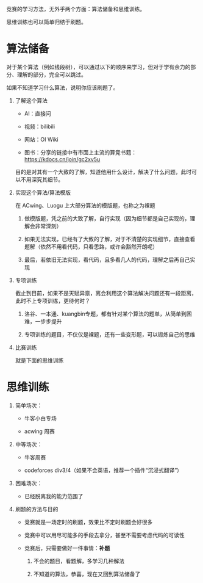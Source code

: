 
竞赛的学习方法，无外乎两个方面：算法储备和思维训练。

思维训练也可以简单归结于刷题。

# 算法储备

对于某个算法（例如线段树），可以通过以下的顺序来学习，但对于学有余力的部分、理解的部分，完全可以跳过。

如果不知道学习什么算法，说明你应该刷题了。

1. 了解这个算法

    * AI：直接问

    * 视频：bilibili

    * 网站：OI Wiki

    * 图书：分享的链接中有市面上主流的算竞书籍：https://kdocs.cn/join/gc2xv5u

    目的是对其有一个大致的了解，知道他用什么设计，解决了什么问题，此时可以不用深究其细节。

2. 实现这个算法/算法模版

    在 ACwing、Luogu 上大部分算法的模版题，也称之为裸题

    1. 做模版题，凭之前的大致了解，自行实现（因为细节都是自己实现的，理解会非常深刻）

    2. 如果无法实现，已经有了大致的了解，对于不清楚的实现细节，直接查看题解（依然不用看代码，只看思路，或许会豁然开朗呢）

    3. 最后，若依旧无法实现，看代码，且多看几人的代码，理解之后再自己实现

3. 专项训练

    截止到目前，如果不是天赋异禀，离会利用这个算法解决问题还有一段距离，此时不上专项训练，更待何时？

    1. 洛谷、一本通、kuangbin专题，都有针对某个算法的题单，从简单到困难，一步步提升

    2. 专项训练的题目，不仅仅是裸题，还有一些变形题，可以锻炼自己的思维

4. 比赛训练

    就是下面的思维训练

# 思维训练

1. 简单场次：

    * 牛客小白专场

    * acwing 周赛

2. 中等场次：

    * 牛客周赛

    * codeforces div3/4（如果不会英语，推荐一个插件“沉浸式翻译”）

3. 困难场次：

    * 已经脱离我的能力范围了

4. 刷题的方法与目的

    * 竞赛就是一场定时的刷题，效果比不定时刷题会好很多

    * 竞赛中可以用尽可能多的手段去拿分，甚至不需要考虑代码的可读性

    * 竞赛后，只需要做好一件事情：**补题**

        1. 不会的题目，看题解，多学习几种解法

        2. 不知道的算法，恭喜，现在又回到算法储备了
